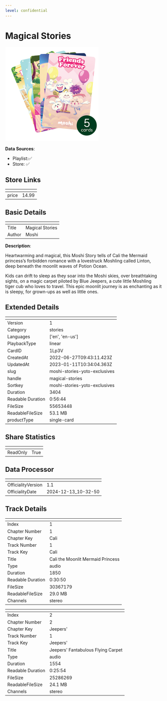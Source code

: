 ```yaml
---
level: confidential
---
```

# Magical Stories

![card_[1Lp3V].png](../../img/cards/card_[1Lp3V].png)

**Data Sources**: 

- Playlist:✅
- Store: ✅


## Store Links

| <!-- --> | <!-- --> |
| - | - |
| price | 14.99 |


## Basic Details

| <!-- --> | <!-- --> |
| - | - |
| Title | Magical Stories |
| Author | Moshi |

**Description**:

Heartwarming and magical, this Moshi Story tells of Cali the Mermaid princess’s forbidden romance with a lovestruck Moshling called Linton, deep beneath the moonlit waves of Potion Ocean.

Kids can drift to sleep as they soar into the Moshi skies, over breathtaking sights, on a magic carpet piloted by Blue Jeepers, a cute little Moshling tiger cub who loves to travel. This epic moonlit journey is as enchanting as it is sleepy, for grown-ups as well as little ones.



## Extended Details

| <!-- --> | <!-- --> |
| - | - |
| Version | 1 |
| Category | stories |
| Languages | ['en', 'en-us'] |
| PlaybackType | linear |
| CardID | 1Lp3V |
| CreatedAt | 2022-06-27T09:43:11.423Z |
| UpdatedAt | 2023-01-11T10:34:04.363Z |
| slug | moshi-stories-yoto-exclusives |
| handle | magical-stories |
| Sortkey | moshi-stories-yoto-exclusives |
| Duration | 3404 |
| Readable Duration | 0:56:44 |
| FileSize | 55653448 |
| ReadableFileSize | 53.1 MB |
| productType | single-card |


## Share Statistics

| <!-- --> | <!-- --> |
| - | - |
| ReadOnly | True |


## Data Processor

| <!-- --> | <!-- --> |
| - | - |
| OfficialityVersion | 1.1
| OfficialityDate | 2024-12-13_10-32-50


## Track Details

| <!-- --> | <!-- --> |
| - | - |
| Index | 1 |
| Chapter Number | 1 |
| Chapter Key | Cali |
| Track Number | 1 |
| Track Key | Cali |
| Title | Cali the Moonlit Mermaid Princess |
| Type | audio |
| Duration | 1850 |
| Readable Duration | 0:30:50 |
| FileSize | 30367179 |
| ReadableFileSize | 29.0 MB |
| Channels | stereo |

| <!-- --> | <!-- --> |
| - | - |
| Index | 2 |
| Chapter Number | 2 |
| Chapter Key | Jeepers' |
| Track Number | 1 |
| Track Key | Jeepers' |
| Title | Jeepers' Fantabulous Flying Carpet |
| Type | audio |
| Duration | 1554 |
| Readable Duration | 0:25:54 |
| FileSize | 25286269 |
| ReadableFileSize | 24.1 MB |
| Channels | stereo |

